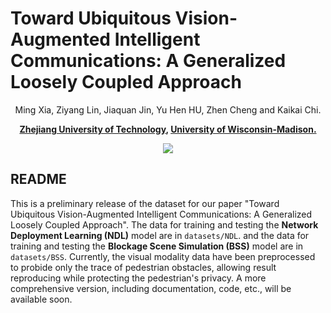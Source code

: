 # Toward Ubiquitous Vision-Augmented Intelligent Communications: A Generalized Loosely Coupled Approach
<div align='center'>
 Ming Xia, Ziyang Lin, Jiaquan Jin, Yu Hen HU, Zhen Cheng and Kaikai Chi.

 <strong><a href='https://www.zjut.edu.cn/'>Zhejiang University of Technology</a>, <a href='https://www.wisc.edu/'>University of Wisconsin-Madison.</a> </strong>

 <a href='#-todo'><img src='https://img.shields.io/badge/Paper-PDF-orange'></a> 

</div>

## README

This is a preliminary release of the dataset for our paper "Toward Ubiquitous Vision-Augmented Intelligent Communications: A Generalized Loosely Coupled Approach". The data for training and testing the **Network Deployment Learning (NDL)** model are in `datasets/NDL`. and the data for training and testing the **Blockage Scene Simulation (BSS)** model are in `datasets/BSS`. Currently, the visual modality data have been preprocessed to probide only the trace of pedestrian obstacles, allowing result reproducing while protecting the pedestrian's privacy. A more comprehensive version, including documentation, code, etc., will be available soon.


<!-- ## Datasets Introduction

### Overview
Aiming at realizing ubiquitous vision-augmented communications in various network deployments, our dataset adopts
different deployment configurations for model training and testing.

Specifically, the dataset is organized into four quadrants as fig shown below.
<div style="text-align: center;">
  <img src="./assets/image.png" alt="Description">
</div>

### Data Description
### 1. NDL train
NDL train data refers to the data to train Linear Fitting Reliablity Estimator(LFRE), which c
### 2. NDL test

### 3. BSS train

### 4. BSS test

### Data Volumn
| Data | Volumn | 
|-------|------------------|
| NDL train | 456000 | 
| NDL test | 414000 | 
| BSS train | 132000 | 
| BSS test | 117000 | 


## 👉 TODO
- [ ] Upload the code of NDL and BSS.
- [ ]  -->
